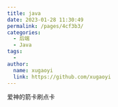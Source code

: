 ```yaml
---
title: java
date: 2023-01-28 11:30:49
permalink: /pages/4cf3b3/
categories:
  - 后端
  - Java
tags:
  - 
author: 
  name: xugaoyi
  link: https://github.com/xugaoyi
---
```


爱神的箭卡刷点卡 